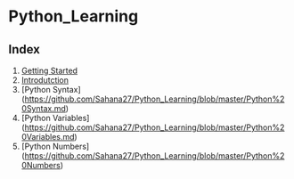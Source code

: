 # Python_Learning

## Index
1. [Getting Started](https://github.com/Sahana27/Python_Learning/blob/master/Getting%20Started.md)
2. [Introdutction](https://github.com/Sahana27/Python_Learning/blob/master/Introduction.md)
3. [Python Syntax] (https://github.com/Sahana27/Python_Learning/blob/master/Python%20Syntax.md)
4. [Python Variables] (https://github.com/Sahana27/Python_Learning/blob/master/Python%20Variables.md)
5. [Python Numbers] (https://github.com/Sahana27/Python_Learning/blob/master/Python%20Numbers)
